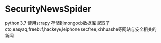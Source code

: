 # SecurityNewsSpider
python 3.7
使用scrapy
存储到mongodb数据库
爬取了cto,easyaq,freebuf,hackeye,leiphone,secfree,xinhuashe等网站与安全相关的新闻
